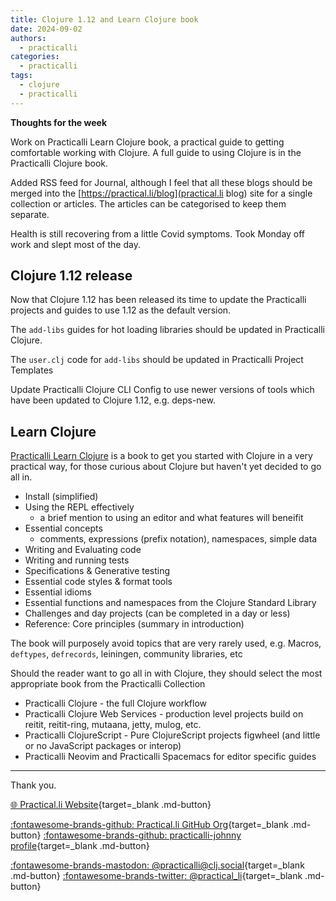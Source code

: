```yaml
---
title: Clojure 1.12 and Learn Clojure book
date: 2024-09-02
authors:
  - practicalli
categories:
  - practicalli
tags:
  - clojure
  - practicalli
---
```


**Thoughts for the week**

Work on Practicalli Learn Clojure book, a practical guide to getting comfortable working with Clojure.  A full guide to using Clojure is in the Practicalli Clojure book.

Added RSS feed for Journal, although I feel that all these blogs should be merged into the [https://practical.li/blog](practical.li blog) site for a single collection or articles.  The articles can be categorised to keep them separate.

Health is still recovering from a little Covid symptoms.  Took Monday off work and slept most of the day.

<!-- more -->

## Clojure 1.12 release

Now that Clojure 1.12 has been released its time to update the Practicalli projects and guides to use 1.12 as the default version.

The `add-libs` guides for hot loading libraries should be updated in Practicalli Clojure.

The `user.clj` code for `add-libs` should be updated in Practicalli Project Templates

Update Practicalli Clojure CLI Config to use newer versions of tools which have been updated to Clojure 1.12, e.g. deps-new.


## Learn Clojure

[Practicalli Learn Clojure](https://practical.li/learn-clojure/) is a book to get you started with Clojure in a very practical way, for those curious about Clojure but haven't yet decided to go all in.

- Install (simplified)
- Using the REPL effectively
  - a brief mention to using an editor and what features will beneifit
- Essential concepts
  - comments, expressions (prefix notation), namespaces, simple data
- Writing and Evaluating code
- Writing and running tests
- Specifications & Generative testing
- Essential code styles & format tools
- Essential idioms
- Essential functions and namespaces from the Clojure Standard Library
- Challenges and day projects (can be completed in a day or less)
- Reference: Core principles (summary in introduction)

The book will purposely avoid topics that are very rarely used, e.g. Macros, `deftypes`, `defrecords`, leiningen, community libraries, etc

Should the reader want to go all in with Clojure, they should select the most appropriate book from the Practicalli Collection

- Practicalli Clojure - the full Clojure workflow
- Practicalli Clojure Web Services - production level projects build on reitit, reitit-ring, mutaana, jetty, mulog, etc.
- Practicalli ClojureScript - Pure ClojureScript projects figwheel (and little or no JavaScript packages or interop)
- Practicalli Neovim and Practicalli Spacemacs for editor specific guides


---
Thank you.

[:globe_with_meridians: Practical.li Website](https://practical.li){target=_blank .md-button}

[:fontawesome-brands-github: Practical.li GitHub Org](https://github.com/practicalli){target=_blank .md-button}
[:fontawesome-brands-github: practicalli-johnny profile](https://github.com/practicalli-johnny){target=_blank .md-button}

[:fontawesome-brands-mastodon: @practicalli@clj.social](https://clj.social/@practicalli){target=_blank .md-button}
[:fontawesome-brands-twitter: @practical_li](https://twitter.com/practcial_li){target=_blank .md-button}
